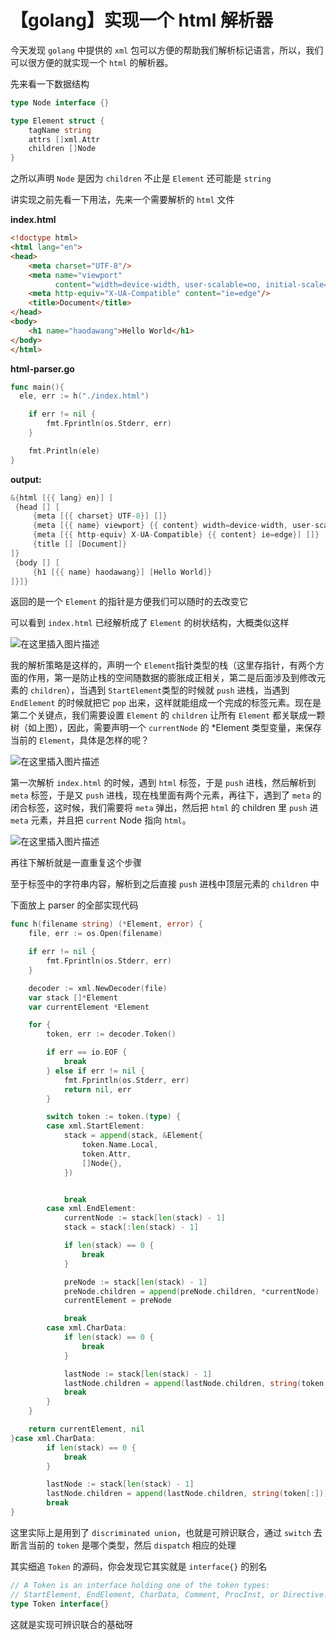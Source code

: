 # 【golang】实现一个 html 解析器

今天发现 `golang` 中提供的 `xml` 包可以方便的帮助我们解析标记语言，所以，我们可以很方便的就实现一个 `html` 的解析器。

先来看一下数据结构

```go
type Node interface {}

type Element struct {
	tagName string
	attrs []xml.Attr
	children []Node
}
```

之所以声明 `Node` 是因为 `children` 不止是 `Element` 还可能是 `string`

讲实现之前先看一下用法，先来一个需要解析的 `html` 文件

**index.html**

```html
<!doctype html>
<html lang="en">
<head>
    <meta charset="UTF-8"/>
    <meta name="viewport"
          content="width=device-width, user-scalable=no, initial-scale=1.0, maximum-scale=1.0, minimum-scale=1.0"/>
    <meta http-equiv="X-UA-Compatible" content="ie=edge"/>
    <title>Document</title>
</head>
<body>
    <h1 name="haodawang">Hello World</h1>
</body>
</html>
```

**html-parser.go**

```go
func main(){
  ele, err := h("./index.html")

	if err != nil {
		fmt.Fprintln(os.Stderr, err)
	}

	fmt.Println(ele)
}
```

**output:**

```go
&{html [{{ lang} en}] [
 {head [] [
     {meta [{{ charset} UTF-8}] []} 
     {meta [{{ name} viewport} {{ content} width=device-width, user-scalable=no, initial-scale=1.0, maximum-scale=1.0, minimum-scale=1.0}] []} 
     {meta [{{ http-equiv} X-UA-Compatible} {{ content} ie=edge}] []} 
     {title [] [Document]} 
]} 
 {body [] [
     {h1 [{{ name} haodawang}] [Hello World]} 
]}]}
```

返回的是一个 `Element` 的指针是方便我们可以随时的去改变它

可以看到 `index.html` 已经解析成了 `Element` 的树状结构，大概类似这样

![在这里插入图片描述](https://img-blog.csdnimg.cn/20190503164726561.png?x-oss-process=image/watermark,type_ZmFuZ3poZW5naGVpdGk,shadow_10,text_aHR0cHM6Ly9ibG9nLmNzZG4ubmV0L0hhb0RhV2FuZw==,size_16,color_FFFFFF,t_70)

我的解析策略是这样的，声明一个 `Element`指针类型的栈（这里存指针，有两个方面的作用，第一是防止栈的空间随数据的膨胀成正相关，第二是后面涉及到修改元素的 `children`），当遇到 `StartElement`类型的时候就 `push` 进栈，当遇到 `EndElement` 的时候就把它 `pop` 出来，这样就能组成一个完成的标签元素。现在是第二个关键点，我们需要设置 `Element` 的 `children` 让所有 `Element` 都关联成一颗树（如上图），因此，需要声明一个 `currentNode` 的 *Element 类型变量，来保存当前的 `Element`，具体是怎样的呢？

![在这里插入图片描述](https://img-blog.csdnimg.cn/20190503165830650.png?x-oss-process=image/watermark,type_ZmFuZ3poZW5naGVpdGk,shadow_10,text_aHR0cHM6Ly9ibG9nLmNzZG4ubmV0L0hhb0RhV2FuZw==,size_16,color_FFFFFF,t_70)

第一次解析 `index.html` 的时候，遇到 `html` 标签，于是 `push` 进栈，然后解析到 `meta` 标签，于是又 `push` 进栈，现在栈里面有两个元素，再往下，遇到了 `meta` 的闭合标签，这时候，我们需要将 `meta` 弹出，然后把 `html` 的 children 里 `push` 进 `meta` 元素，并且把 `current` Node 指向 `html`。

![在这里插入图片描述](https://img-blog.csdnimg.cn/20190503170350126.png?x-oss-process=image/watermark,type_ZmFuZ3poZW5naGVpdGk,shadow_10,text_aHR0cHM6Ly9ibG9nLmNzZG4ubmV0L0hhb0RhV2FuZw==,size_16,color_FFFFFF,t_70)

再往下解析就是一直重复这个步骤

至于标签中的字符串内容，解析到之后直接 `push` 进栈中顶层元素的 `children` 中

下面放上 parser 的全部实现代码

```go
func h(filename string) (*Element, error) {
	file, err := os.Open(filename)

	if err != nil {
		fmt.Fprintln(os.Stderr, err)
	}

	decoder := xml.NewDecoder(file)
	var stack []*Element
	var currentElement *Element

	for {
		token, err := decoder.Token()

		if err == io.EOF {
			break
		} else if err != nil {
			fmt.Fprintln(os.Stderr, err)
			return nil, err
		}

		switch token := token.(type) {
		case xml.StartElement:
			stack = append(stack, &Element{
				token.Name.Local,
				token.Attr,
				[]Node{},
			})


			break
		case xml.EndElement:
			currentNode := stack[len(stack) - 1]
			stack = stack[:len(stack) - 1]

			if len(stack) == 0 {
				break
			}

			preNode := stack[len(stack) - 1]
			preNode.children = append(preNode.children, *currentNode)
			currentElement = preNode

			break
		case xml.CharData:
			if len(stack) == 0 {
				break
			}

			lastNode := stack[len(stack) - 1]
			lastNode.children = append(lastNode.children, string(token[:]))
			break
		}
	}

	return currentElement, nil
}case xml.CharData:
		if len(stack) == 0 {
			break
		}

		lastNode := stack[len(stack) - 1]
		lastNode.children = append(lastNode.children, string(token[:]))
		break
}
```

这里实际上是用到了 `discriminated union`，也就是可辨识联合，通过 `switch` 去断言当前的 `token` 是哪个类型，然后 `dispatch` 相应的处理

其实细追 `Token` 的源码，你会发现它其实就是 `interface{}` 的别名

```go
// A Token is an interface holding one of the token types:
// StartElement, EndElement, CharData, Comment, ProcInst, or Directive.
type Token interface{}
```

这就是实现可辨识联合的基础呀

